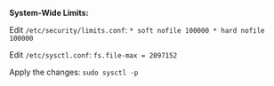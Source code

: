**System-Wide Limits:**

Edit `/etc/security/limits.conf`:
`* soft nofile 100000 * hard nofile 100000`

Edit `/etc/sysctl.conf`:
`fs.file-max = 2097152`

Apply the changes:
`sudo sysctl -p`